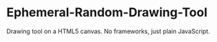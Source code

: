 # Ephemeral-Random-Drawing-Tool
Drawing tool on a HTML5 canvas. No frameworks, just plain JavaScript.

